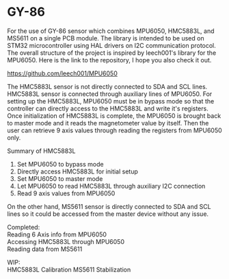 # GY-86
For the use of GY-86 sensor which combines MPU6050, HMC5883L, and MS5611 on a single PCB module. The library is intended to be used on STM32 microcontroller using HAL drivers on I2C communication protocol. The overall structure of the project is inspired by leech001's library for the MPU6050. Here is the link to the repository, I hope you also check it out.

https://github.com/leech001/MPU6050

The HMC5883L sensor is not directly connected to SDA and SCL lines. HMC5883L sensor is connected through auxiliary lines of MPU6050. For setting up the HMC5883L, MPU6050 must be in bypass mode so that the controller can directly access to the HMC5883L and write it's registers. Once initialization of HMC5883L is complete, the MPU6050 is brought back to master mode and it reads the magnetometer value by itself. Then the user can retrieve 9 axis values through reading the registers from MPU6050 only.

Summary of HMC5883L
1. Set MPU6050 to bypass mode
2. Directly access HMC5883L for initial setup
3. Set MPU6050 to master mode
4. Let MPU6050 to read HMC5883L through auxiliary I2C connection
5. Read 9 axis values from MPU6050

On the other hand, MS5611 sensor is directly connected to SDA and SCL lines so it could be accessed from the master device without any issue.

Completed:<br/>
Reading 6 Axis info from MPU6050 <br/>
Accessing HMC5883L through MPU6050 <br/>
Reading data from MS5611 <br/>

WIP: <br/>
HMC5883L Calibration
MS5611 Stabilization
